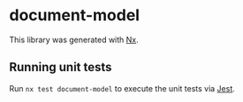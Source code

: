 # document-model

This library was generated with [Nx](https://nx.dev).

## Running unit tests

Run `nx test document-model` to execute the unit tests via [Jest](https://jestjs.io).
